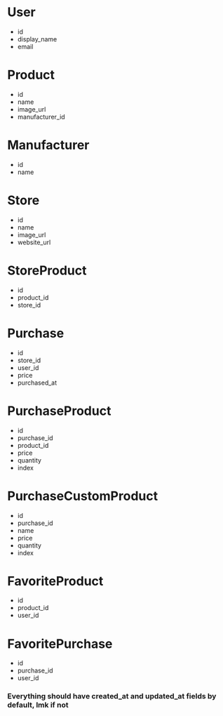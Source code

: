 # User
- id
- display_name
- email

# Product
- id
- name
- image_url
- manufacturer_id

# Manufacturer
- id
- name

# Store
- id
- name
- image_url
- website_url

# StoreProduct
- id
- product_id
- store_id

# Purchase
- id
- store_id
- user_id
- price
- purchased_at

# PurchaseProduct
- id
- purchase_id
- product_id
- price
- quantity
- index

# PurchaseCustomProduct
- id
- purchase_id
- name
- price
- quantity
- index

# FavoriteProduct
- id
- product_id
- user_id

# FavoritePurchase
- id
- purchase_id
- user_id

### Everything should have created_at and updated_at fields by default, lmk if not